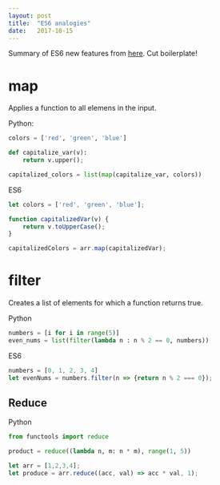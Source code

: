 ```yaml
---
layout: post
title:  "ES6 analogies"
date:   2017-10-15
---
```


Summary of ES6 new features from 
[here](https://blog.pragmatists.com/top-10-es6-features-by-example-80ac878794bb).
Cut boilerplate!

# map

Applies a function to all elemens in the input.

Python:
```py
colors = ['red', 'green', 'blue']

def capitalize_var(v):
	return v.upper();

capitalized_colors = list(map(capitalize_var, colors))
```

ES6
```js
let colors = ['red', 'green', 'blue'];

function capitalizedVar(v) {
	return v.toUpperCase();
}

capitalizedColors = arr.map(capitalizedVar);
```

# filter

Creates a list of elements for which a function returns true.

Python
```py
numbers = [i for i in range(5)]
even_nums = list(filter(lambda n : n % 2 == 0, numbers))
```

ES6
```js
numbers = [0, 1, 2, 3, 4]
let evenNums = numbers.filter(n => {return n % 2 === 0});
```

## Reduce

Python
```py
from functools import reduce

product = reduce((lambda n, m: n * m), range(1, 5))
```


```js
let arr = [1,2,3,4];
let produce = arr.reduce((acc, val) => acc * val, 1);
```



































